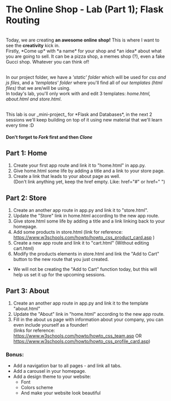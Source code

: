# The Online Shop - Lab (Part 1); Flask Routing 
<br/>
Today, we are creating <b>an awesome online shop!</b>
This is where I want to see the <b>creativity</b> kick in.
<br/>
Firstly, *Come up* with *a name* for your shop and *an idea* about what you are going to sell. It can be a pizza shop, a memes shop (?), even a fake Gucci shop. Whatever you can think of!
<br/>
<br/>

In our project folder, we have a *'static' folder* which will be used for *css and js files*, and a *'templates' folder* where you'll find all of our *templates (html files)* that we are/will be using.
<br/>
In today's lab, you'll only work with and edit 3 templates: *home.html, about.html and store.html*.

<br/>
This lab is our _mini-project_ for *Flask and Databases*, in the next 2 sessions we'll keep building on top of it using new material that we'll learn every time :D 


#### Don't forget to *Fork* first and then *Clone* 

## Part 1: Home
1. Create your first app route and link it to "home.html" in app.py. 
2. Give home.html some life by adding a title and a link to your store page.
3. Create a link that leads to your about page as well. <br/>
(Don't link anything yet, keep the href empty. Like: href="#" or href=" ")

## Part 2: Store
1. Create an another app route in app.py and link it to "store.html".
2. Update the "Store" link in home.html according to the new app route.
3. Give store.html some life by adding a title and a link linking back to your homepage.
4. Add some products in store.html (link for reference: https://www.w3schools.com/howto/howto_css_product_card.asp )
5. Create a new app route and link it to "cart.html" (Without editing cart.html)
6. Modify the products elements in store.html and link the "Add to Cart" button to the new route that you just created.
* We will not be creating the "Add to Cart" function today, but this will help us set it up for the upcoming sessions.


## Part 3: About
1. Create an another app route in app.py and link it to the template "about.html"
2. Update the "About" link in "home.html" according to the new app route.
3. Fill in the about us page with information about your company, you can even include yourself as a founder! <br/> (links for reference: https://www.w3schools.com/howto/howto_css_team.asp OR https://www.w3schools.com/howto/howto_css_profile_card.asp)

### Bonus:
- Add a navigation bar to all pages - and link all tabs.
- Add a carousel in your homepage.
- Add a design theme to your website:
	- Font
	- Colors scheme
	- And make your website look beautiful